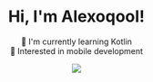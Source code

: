 <div align="center">

<h1>Hi, I'm Alexoqool!</h1>

🌱 I'm currently learning Kotlin<br>
🚀 Interested in mobile development

<img
src="https://github-readme-stats.vercel.app/api?username=alexoqool&show_icons=true&count_private=true&hide_border=true&theme=dark"
/>

</div>